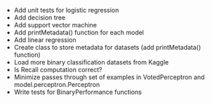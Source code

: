 - Add unit tests for logistic regression
- Add decision tree
- Add support vector machine
- Add printMetadata() function for each model
- Add linear regression
- Create class to store metadata for datasets (add printMetadata() function)
- Load more binary classification datasets from Kaggle
- Is Recall computation correct? 
- Minimize passes through set of examples in VotedPerceptron and model.perceptron.Perceptron
- Write tests for BinaryPerformance functions